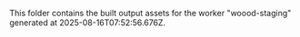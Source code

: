 This folder contains the built output assets for the worker "woood-staging" generated at 2025-08-16T07:52:56.676Z.